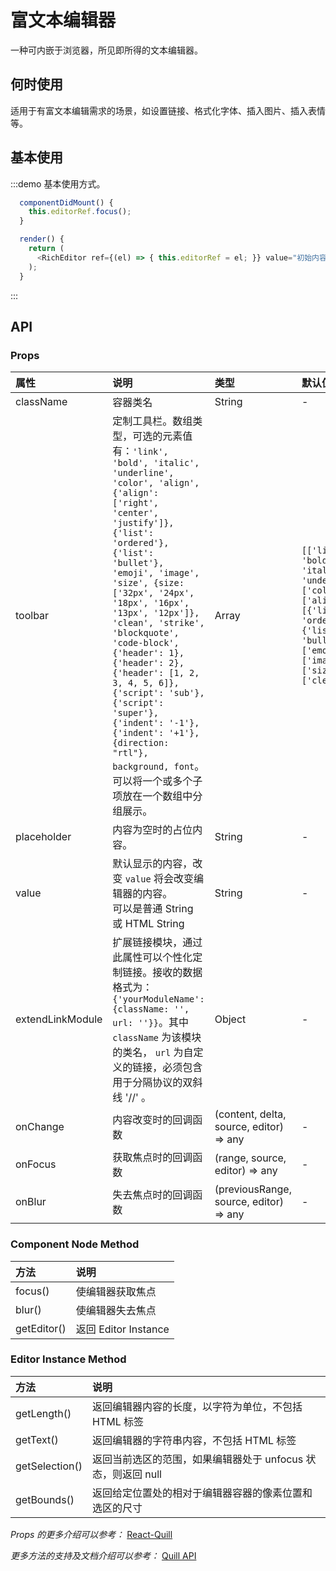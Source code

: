 # 富文本编辑器

一种可内嵌于浏览器，所见即所得的文本编辑器。

## 何时使用

适用于有富文本编辑需求的场景，如设置链接、格式化字体、插入图片、插入表情等。

## 基本使用

:::demo 基本使用方式。

```js
  componentDidMount() {
    this.editorRef.focus();
  }

  render() {
    return (
      <RichEditor ref={(el) => { this.editorRef = el; }} value="初始内容a<br/>初始内容b"/>
    );
  }
```
:::


## API

### Props

|属性|说明|类型|默认值|
|:-|:-|:-|:-|
| className | 容器类名 | String | - |
| toolbar | 定制工具栏。数组类型，可选的元素值有：`'link', 'bold', 'italic', 'underline', 'color', 'align', {'align': ['right', 'center', 'justify']}, {'list': 'ordered'}, {'list': 'bullet'}, 'emoji', 'image', 'size', {size: ['32px', '24px', '18px', '16px', '13px', '12px']}, 'clean', 'strike', 'blockquote', 'code-block', {'header': 1}, {'header': 2}, {'header': [1, 2, 3, 4, 5, 6]}, {'script': 'sub'}, {'script': 'super'}, {'indent': '-1'}, {'indent': '+1'}, {direction: "rtl"}, background, font`。<br/>可以将一个或多个子项放在一个数组中分组展示。| Array | `[['link', 'bold', 'italic', 'underline'], ['color'], ['align'], [{'list': 'ordered'}, {'list': 'bullet'}], ['emoji'], ['image'], ['size'], ['clean']]` |
| placeholder | 内容为空时的占位内容。 | String | - |
| value | 默认显示的内容，改变 `value` 将会改变编辑器的内容。<br/>可以是普通 String 或 HTML String | String | - |
| extendLinkModule | 扩展链接模块，通过此属性可以个性化定制链接。接收的数据格式为： `{'yourModuleName': {className: '', url: ''}}`。其中 `className` 为该模块的类名， `url` 为自定义的链接，必须包含用于分隔协议的双斜线 '//' 。 | Object | - |
| onChange | 内容改变时的回调函数 | (content, delta, source, editor) => any | - |
| onFocus | 获取焦点时的回调函数 | (range, source, editor) => any | - |
| onBlur | 失去焦点时的回调函数 | (previousRange, source, editor) => any | - |


### Component Node Method

|方法|说明|
|:-|:-|
| focus() | 使编辑器获取焦点 |
| blur() | 使编辑器失去焦点 |
| getEditor() | 返回 Editor Instance |


### Editor Instance Method

|方法|说明|
|:-|:-|
| getLength() | 返回编辑器内容的长度，以字符为单位，不包括 HTML 标签 |
| getText() | 返回编辑器的字符串内容，不包括 HTML 标签 |
| getSelection() | 返回当前选区的范围，如果编辑器处于 unfocus 状态，则返回 null |
| getBounds() | 返回给定位置处的相对于编辑器容器的像素位置和选区的尺寸 |


_Props 的更多介绍可以参考：_
[React-Quill](https://github.com/zenoamaro/react-quill)  

_更多方法的支持及文档介绍可以参考：_
[Quill API](https://quilljs.com/docs/api)
